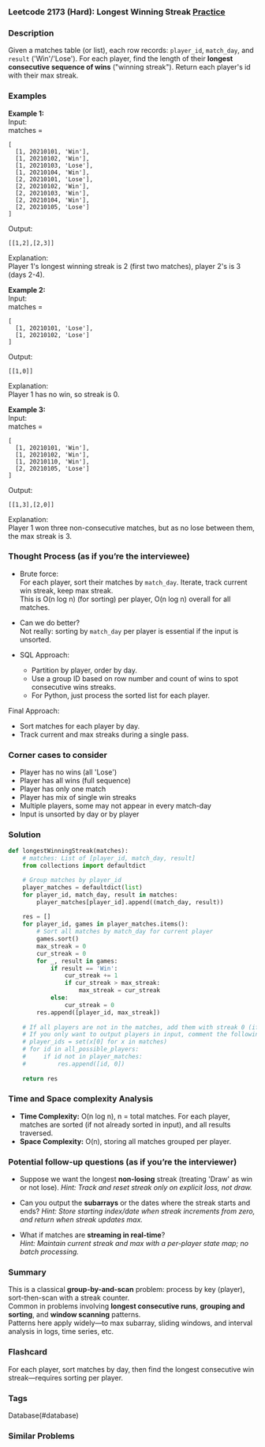 ### Leetcode 2173 (Hard): Longest Winning Streak [Practice](https://leetcode.com/problems/longest-winning-streak)

### Description  
Given a matches table (or list), each row records: `player_id`, `match_day`, and `result` ('Win'/'Lose'). For each player, find the length of their **longest consecutive sequence of wins** ("winning streak"). Return each player's id with their max streak.

### Examples  

**Example 1:**  
Input:  
matches =  
```
[ 
  [1, 20210101, 'Win'], 
  [1, 20210102, 'Win'], 
  [1, 20210103, 'Lose'],
  [1, 20210104, 'Win'],
  [2, 20210101, 'Lose'], 
  [2, 20210102, 'Win'],
  [2, 20210103, 'Win'], 
  [2, 20210104, 'Win'],
  [2, 20210105, 'Lose']
] 
```
Output:  
```
[[1,2],[2,3]]
```
Explanation:  
Player 1's longest winning streak is 2 (first two matches), player 2's is 3 (days 2-4).

**Example 2:**  
Input:  
matches =  
```
[ 
  [1, 20210101, 'Lose'],
  [1, 20210102, 'Lose']
]
```
Output:  
```
[[1,0]]
```
Explanation:  
Player 1 has no win, so streak is 0.

**Example 3:**  
Input:  
matches =  
```
[ 
  [1, 20210101, 'Win'],
  [1, 20210102, 'Win'],
  [1, 20210110, 'Win'],
  [2, 20210105, 'Lose']
]
```
Output:  
```
[[1,3],[2,0]]
```
Explanation:  
Player 1 won three non-consecutive matches, but as no lose between them, the max streak is 3.

### Thought Process (as if you’re the interviewee)  
- Brute force:  
  For each player, sort their matches by `match_day`. Iterate, track current win streak, keep max streak.  
  This is O(n log n) (for sorting) per player, O(n log n) overall for all matches.

- Can we do better?  
  Not really: sorting by `match_day` per player is essential if the input is unsorted.

- SQL Approach:  
  - Partition by player, order by day.
  - Use a group ID based on row number and count of wins to spot consecutive wins streaks.
  - For Python, just process the sorted list for each player.

Final Approach:
- Sort matches for each player by day.
- Track current and max streaks during a single pass.

### Corner cases to consider  
- Player has no wins (all 'Lose')  
- Player has all wins (full sequence)  
- Player has only one match  
- Player has mix of single win streaks  
- Multiple players, some may not appear in every match-day  
- Input is unsorted by day or by player

### Solution

```python
def longestWinningStreak(matches):
    # matches: List of [player_id, match_day, result]
    from collections import defaultdict

    # Group matches by player_id
    player_matches = defaultdict(list)
    for player_id, match_day, result in matches:
        player_matches[player_id].append((match_day, result))
    
    res = []
    for player_id, games in player_matches.items():
        # Sort all matches by match_day for current player
        games.sort()
        max_streak = 0
        cur_streak = 0
        for _, result in games:
            if result == 'Win':
                cur_streak += 1
                if cur_streak > max_streak:
                    max_streak = cur_streak
            else:
                cur_streak = 0
        res.append([player_id, max_streak])
    
    # If all players are not in the matches, add them with streak 0 (if required by problem)
    # If you only want to output players in input, comment the following code.
    # player_ids = set(x[0] for x in matches)
    # for id in all_possible_players:
    #     if id not in player_matches:
    #         res.append([id, 0])
        
    return res
```

### Time and Space complexity Analysis  

- **Time Complexity:** O(n log n), n = total matches. For each player, matches are sorted (if not already sorted in input), and all results traversed.
- **Space Complexity:** O(n), storing all matches grouped per player.

### Potential follow-up questions (as if you’re the interviewer)  

- Suppose we want the longest **non-losing** streak (treating 'Draw' as win or not lose).
  *Hint: Track and reset streak only on explicit loss, not draw.*

- Can you output the **subarrays** or the dates where the streak starts and ends?
  *Hint: Store starting index/date when streak increments from zero, and return when streak updates max.*

- What if matches are **streaming in real-time**?  
  *Hint: Maintain current streak and max with a per-player state map; no batch processing.*

### Summary
This is a classical **group-by-and-scan** problem: process by key (player), sort-then-scan with a streak counter.  
Common in problems involving **longest consecutive runs**, **grouping and sorting**, and **window scanning** patterns.  
Patterns here apply widely—to max subarray, sliding windows, and interval analysis in logs, time series, etc.


### Flashcard
For each player, sort matches by day, then find the longest consecutive win streak—requires sorting per player.

### Tags
Database(#database)

### Similar Problems
